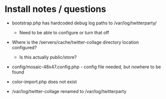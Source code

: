 # Install notes / questions

* bootstrap.php has hardcoded debug log paths to /var/log/twitterparty/
    * Need to be able to configure or turn that off

* Where is the /servers/cache/twitter-collage directory location configured? 
    * Is this actually public/store?

* config/mosaic-48x47.config.php - config file needed, but nowhere to be found

* color-import.php does not exist

* /var/log/twitter-collage renamed to /var/log/twitterparty


